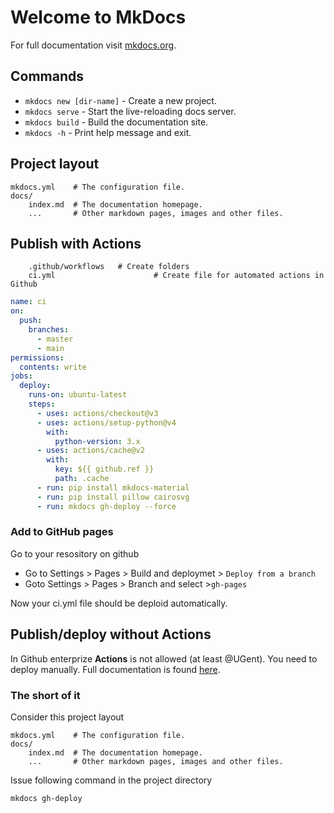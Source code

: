 # Welcome to MkDocs

For full documentation visit [mkdocs.org](https://www.mkdocs.org).

## Commands

* `mkdocs new [dir-name]` - Create a new project.
* `mkdocs serve` - Start the live-reloading docs server.
* `mkdocs build` - Build the documentation site.
* `mkdocs -h` - Print help message and exit.

## Project layout

    mkdocs.yml    # The configuration file.
    docs/
        index.md  # The documentation homepage.
        ...       # Other markdown pages, images and other files.

## Publish with Actions

		.github/workflows	# Create folders
		ci.yml						# Create file for automated actions in Github

```yml title="ci.yml"
name: ci
on:
  push:
    branches:
      - master
      - main
permissions:
  contents: write
jobs:
  deploy:
    runs-on: ubuntu-latest
    steps:
      - uses: actions/checkout@v3
      - uses: actions/setup-python@v4
        with:
          python-version: 3.x
      - uses: actions/cache@v2
        with:
          key: ${{ github.ref }}
          path: .cache
      - run: pip install mkdocs-material
      - run: pip install pillow cairosvg
      - run: mkdocs gh-deploy --force
```
### Add to GitHub pages
Go to your resository on github

* Go to Settings > Pages > Build and deploymet > `Deploy from a branch`
* Goto Settings > Pages > Branch  and  select >`gh-pages`



Now your ci.yml file should be deploid automatically.

## Publish/deploy without Actions
In Github enterprize **Actions** is not allowed (at least @UGent). You need to deploy manually.
Full documentation is found [here](https://www.mkdocs.org/user-guide/deploying-your-docs/).

### The short of it
Consider this project layout

    mkdocs.yml    # The configuration file.
    docs/
        index.md  # The documentation homepage.
        ...       # Other markdown pages, images and other files.

Issue following command in the project directory
```shell
mkdocs gh-deploy
```